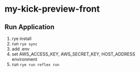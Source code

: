 # my-kick-preview-front

## Run Application

1. rye install
2. run `rye sync`
3. add .env
4. set AWS_ACCESS_KEY, AWS_SECRET_KEY, HOST_ADDRESS environment
5. run `rye run reflex run`
